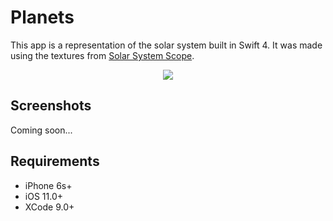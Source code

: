 # Planets
This app is a representation of the solar system built in Swift 4. It was made using the textures from [Solar System Scope](https://www.solarsystemscope.com/textures).
<p align="center">
<img src="https://raw.githubusercontent.com/xavipedrals/ARPlanets/master/Screenshots/arkit-128x128.png" margin="auto">
</p>

## Screenshots
Coming soon...

## Requirements
- iPhone 6s+
- iOS 11.0+
- XCode 9.0+
